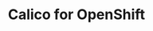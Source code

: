 ---
title: Calico for OpenShift
show_read_time: false
show_toc: false
canonical_url: 'https://docs.projectcalico.org/v3.9/getting-started/kubernetes/openshift/index'
---